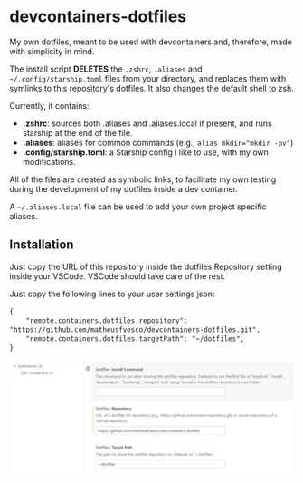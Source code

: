 # devcontainers-dotfiles
My own dotfiles, meant to be used with devcontainers and, therefore, made with simplicity in mind.

The install script **DELETES** the `.zshrc`, `.aliases` and `~/.config/starship.toml` files from your directory, and replaces them with symlinks to this repository's dotfiles. It also changes the default shell to zsh.

Currently, it contains:
* **.zshrc**: sources both .aliases and .aliases.local if present, and runs starship at the end of the file.
* **.aliases**: aliases for common commands (e.g., `alias mkdir="mkdir -pv"`)
* **.config/starship.toml**: a Starship config i like to use, with my own modifications.

All of the files are created as symbolic links, to facilitate my own testing during the development of my dotfiles inside a dev container.

A `~/.aliases.local` file can be used to add your own project specific aliases.

## Installation

Just copy the URL of this repository inside the dotfiles.Repository setting inside your VSCode. VSCode should take care of the rest.

Just copy the following lines to your user settings json:
```
{
    "remote.containers.dotfiles.repository": "https://github.com/matheusfvesco/devcontainers-dotfiles.git",
    "remote.containers.dotfiles.targetPath": "~/dotfiles",
}
```
![VSCode Dev Container Dotfile settings](images/dotfiles_vscode_settings.png)
